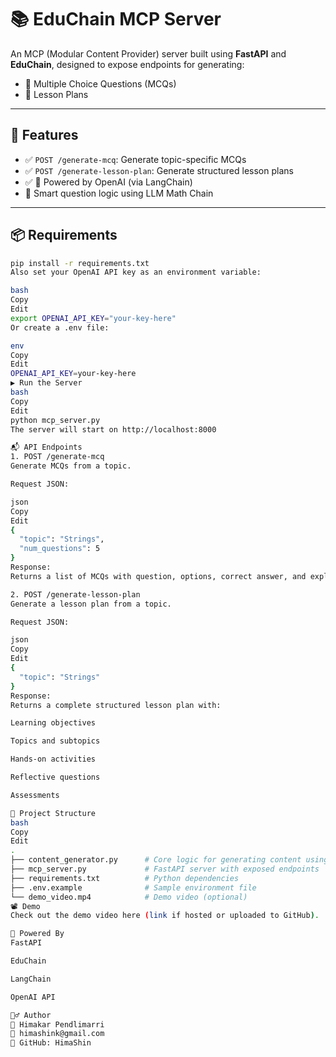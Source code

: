 # 📚 EduChain MCP Server

An MCP (Modular Content Provider) server built using **FastAPI** and **EduChain**, designed to expose endpoints for generating:
- 📝 Multiple Choice Questions (MCQs)
- 📖 Lesson Plans

---

## 🚀 Features

- ✅ `POST /generate-mcq`: Generate topic-specific MCQs
- ✅ `POST /generate-lesson-plan`: Generate structured lesson plans
- ✅ 🔐 Powered by OpenAI (via LangChain)
- 🧠 Smart question logic using LLM Math Chain

---

## 📦 Requirements

```bash
pip install -r requirements.txt
Also set your OpenAI API key as an environment variable:

bash
Copy
Edit
export OPENAI_API_KEY="your-key-here"
Or create a .env file:

env
Copy
Edit
OPENAI_API_KEY=your-key-here
▶️ Run the Server
bash
Copy
Edit
python mcp_server.py
The server will start on http://localhost:8000

📬 API Endpoints
1. POST /generate-mcq
Generate MCQs from a topic.

Request JSON:

json
Copy
Edit
{
  "topic": "Strings",
  "num_questions": 5
}
Response:
Returns a list of MCQs with question, options, correct answer, and explanation.

2. POST /generate-lesson-plan
Generate a lesson plan from a topic.

Request JSON:

json
Copy
Edit
{
  "topic": "Strings"
}
Response:
Returns a complete structured lesson plan with:

Learning objectives

Topics and subtopics

Hands-on activities

Reflective questions

Assessments

📁 Project Structure
bash
Copy
Edit
.
├── content_generator.py      # Core logic for generating content using EduChain
├── mcp_server.py             # FastAPI server with exposed endpoints
├── requirements.txt          # Python dependencies
├── .env.example              # Sample environment file
└── demo_video.mp4            # Demo video (optional)
📽️ Demo
Check out the demo video here (link if hosted or uploaded to GitHub).

🧠 Powered By
FastAPI

EduChain

LangChain

OpenAI API

🙋‍♂️ Author
👤 Himakar Pendlimarri
📧 himashink@gmail.com
🔗 GitHub: HimaShin